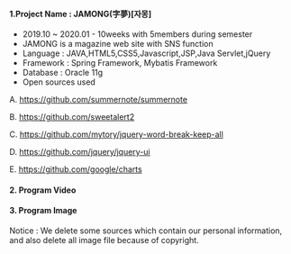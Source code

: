 <h4>1.Project Name : JAMONG(字夢)[자몽]</h4>


- 2019.10 ~ 2020.01 - 10weeks with 5members during semester
- JAMONG is a magazine web site with SNS function
- Language : JAVA,HTML5,CSS5,Javascript,JSP,Java Servlet,jQuery
- Framework : Spring Framework, Mybatis Framework
- Database : Oracle 11g
- Open sources used


A. https://github.com/summernote/summernote


B. https://github.com/sweetalert2


C. https://github.com/mytory/jquery-word-break-keep-all


D. https://github.com/jquery/jquery-ui


E. https://github.com/google/charts


<h4>2. Program Video</h4>

<h4>3. Program Image</h4>

  
  Notice : We delete some sources which contain our personal information, and also delete all image file because of copyright.
